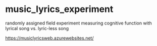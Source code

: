 # music_lyrics_experiment
randomly assigned field experiment measuring cognitive function with lyrical song vs. lyric-less song

https://musiclyricsweb.azurewebsites.net/
